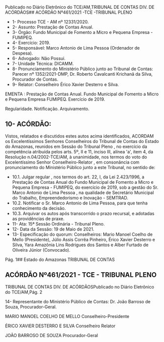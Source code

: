 Publicado  no  Diário  Eletrônico do TCE/AM,TRIBUNAL DE CONTAS DIV. DE ACÓRDÃOS## ACÓRDÃO Nº461/2021 -TCE -TRIBUNAL PLENO

- 1- Processo TCE - AM nº 12331/2020.
- 2- Assunto: Prestação de Contas Anual.
- 3- Órgão: Fundo Municipal de Fomento a Micro e Pequena Empresa - FUMIPEQ.
- 4- Exercício: 2019.
- 5- Responsável: Marco Antonio de Lima Pessoa (Ordenador de Despesa).
- 6- Advogado: Não Possui.
- 7- Unidade Técnica: DICAMM.
- 8- Pronunciamento  do  Ministério  Público  junto  ao  Tribunal  de  Contas: Parecer  nº 1352/2021-DMP, Dr. Roberto Cavalcanti Krichanã da Silva, Procurador de Contas.
- 9- Relator: Conselheiro Érico Xavier Desterro e Silva.

EMENTA : Prestação de Contas Anual. Fundo Municipal de Fomento a Micro e Pequena Empresa FUMIPEQ. Exercício de 2019.

Regularidade. Notificação. Arquivamento.

## 10-  ACÓRDÃO:

Vistos, relatados e discutidos estes autos acima identificados, ACORDAM os Excelentíssimos Senhores Conselheiros do Tribunal de Contas do Estado do Amazonas, reunidos em Sessão do Tribunal Pleno , no exercício da competência atribuída pelos arts. 5º, II e 11, inciso III, alínea 'a', item 4, da Resolução n.04/2002-TCE/AM, à unanimidade, nos termos do voto do Excelentíssimo Senhor Conselheiro-Relator , em consonância com pronunciamento do Ministério Público junto a este Tribunal, no sentido de:

- 10.1.  Julgar regular ,  nos termos do art. 22, I, da Lei 2.423/1996, a Prestação de  Contas  Anual  do  Fundo  Municipal  de  Fomento  a  Micro  e  Pequena Empresa - FUMIPEQ, do exercício de 2019, sob a gestão do Sr. Marco Antonio  de  Lima  Pessoa , na  qualidade  de  Secretário  Municipal  do Trabalho, Empreendedorismo e Inovação - SEMTRAD.
- 10.2.  Notificar o Sr. Marco  Antonio  de  Lima  Pessoa, para  que  tenha conhecimento da decisão.
- 10.3.  Arquivar os  autos  após  transcorrido  o  prazo  recursal,  e  adotadas  as providências de praxe.
- 11-  Ata: 15ª Sessão Ordinária - Tribunal Pleno.
- 12-  Data da Sessão: 19 de Maio de 2021.
- 13-  Especificação do quorum: Conselheiros: Mario Manoel Coelho de Mello (Presidente), Júlio Assis Corrêa Pinheiro, Érico Xavier Desterro e Silva, Yara Amazônia Lins Rodrigues dos Santos e Alber Furtado de Oliveira Júnior (Convocado).

Pág. 1## Estado do Amazonas TRIBUNAL DE CONTAS

## ACÓRDÃO Nº461/2021 - TCE - TRIBUNAL PLENO

TRIBUNAL DE CONTAS DIV. DE ACÓRDÃOSPublicado  no  Diário  Eletrônico do TCE/AM,Pág. 2

14-  Representante  do  Ministério  Público  de  Contas: Dr. João  Barroso  de  Souza, Procurador-Geral.

MARIO MANOEL COELHO DE MELLO Conselheiro-Presidente

ÉRICO XAVIER DESTERRO E SILVA Conselheiro Relator

JOÃO BARROSO DE SOUZA Procurador-Geral